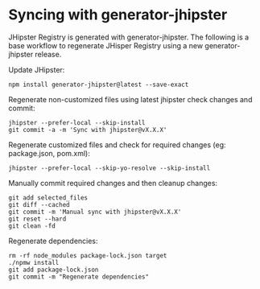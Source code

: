 # Syncing with generator-jhipster

JHipster Registry is generated with generator-jhipster.
The following is a base workflow to regenerate JHisper Registry using a new generator-jhipster release.

Update JHipster:

```
npm install generator-jhipster@latest --save-exact
```

Regenerate non-customized files using latest jhipster check changes and commit:

```
jhipster --prefer-local --skip-install
git commit -a -m 'Sync with jhipster@vX.X.X'
```

Regenerate customized files and check for required changes (eg: package.json, pom.xml):

```
jhipster --prefer-local --skip-yo-resolve --skip-install
```

Manually commit required changes and then cleanup changes:

```
git add selected_files
git diff --cached
git commit -m 'Manual sync with jhipster@vX.X.X'
git reset --hard
git clean -fd
```

Regenerate dependencies:

```
rm -rf node_modules package-lock.json target
./npmw install
git add package-lock.json
git commit -m "Regenerate dependencies"
```
